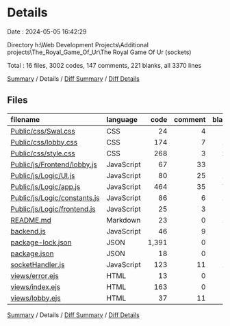 # Details

Date : 2024-05-05 16:42:29

Directory h:\\Web Development Projects\\Additional projects\\The_Royal_Game_Of_Ur\\The Royal Game Of Ur (sockets)

Total : 16 files,  3002 codes, 147 comments, 221 blanks, all 3370 lines

[Summary](results.md) / Details / [Diff Summary](diff.md) / [Diff Details](diff-details.md)

## Files
| filename | language | code | comment | blank | total |
| :--- | :--- | ---: | ---: | ---: | ---: |
| [Public/css/Swal.css](/Public/css/Swal.css) | CSS | 24 | 4 | 6 | 34 |
| [Public/css/lobby.css](/Public/css/lobby.css) | CSS | 174 | 7 | 11 | 192 |
| [Public/css/style.css](/Public/css/style.css) | CSS | 268 | 3 | 20 | 291 |
| [Public/js/Frontend/lobby.js](/Public/js/Frontend/lobby.js) | JavaScript | 67 | 33 | 6 | 106 |
| [Public/js/Logic/UI.js](/Public/js/Logic/UI.js) | JavaScript | 80 | 25 | 19 | 124 |
| [Public/js/Logic/app.js](/Public/js/Logic/app.js) | JavaScript | 464 | 35 | 78 | 577 |
| [Public/js/Logic/constants.js](/Public/js/Logic/constants.js) | JavaScript | 86 | 6 | 17 | 109 |
| [Public/js/Logic/frontend.js](/Public/js/Logic/frontend.js) | JavaScript | 25 | 3 | 3 | 31 |
| [README.md](/README.md) | Markdown | 23 | 0 | 17 | 40 |
| [backend.js](/backend.js) | JavaScript | 46 | 9 | 5 | 60 |
| [package-lock.json](/package-lock.json) | JSON | 1,391 | 0 | 1 | 1,392 |
| [package.json](/package.json) | JSON | 18 | 0 | 1 | 19 |
| [socketHandler.js](/socketHandler.js) | JavaScript | 123 | 11 | 19 | 153 |
| [views/error.ejs](/views/error.ejs) | HTML | 13 | 0 | 3 | 16 |
| [views/index.ejs](/views/index.ejs) | HTML | 163 | 0 | 8 | 171 |
| [views/lobby.ejs](/views/lobby.ejs) | HTML | 37 | 11 | 7 | 55 |

[Summary](results.md) / Details / [Diff Summary](diff.md) / [Diff Details](diff-details.md)
